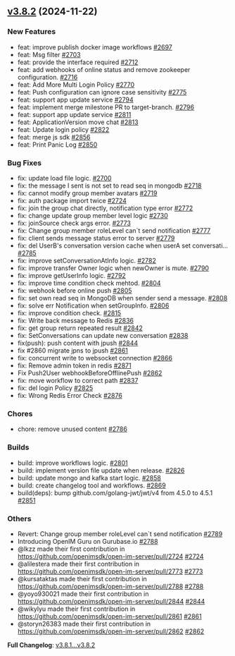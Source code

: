 ## [v3.8.2](https://github.com/openimsdk/open-im-server/releases/tag/v3.8.2) 	(2024-11-22)

### New Features
* feat: improve publish docker image workflows [#2697](https://github.com/openimsdk/open-im-server/pull/2697)
* feat: Msg filter [#2703](https://github.com/openimsdk/open-im-server/pull/2703)
* feat: provide the interface required [#2712](https://github.com/openimsdk/open-im-server/pull/2712)
* feat: add webhooks of online status and remove zookeeper configuration. [#2716](https://github.com/openimsdk/open-im-server/pull/2716)
* feat: Add More Multi Login Policy [#2770](https://github.com/openimsdk/open-im-server/pull/2770)
* feat: Push configuration can ignore case sensitivity [#2775](https://github.com/openimsdk/open-im-server/pull/2775)
* feat: support app update service [#2794](https://github.com/openimsdk/open-im-server/pull/2794)
* feat: implement merge milestone PR to target-branch. [#2796](https://github.com/openimsdk/open-im-server/pull/2796)
* feat: support app update service [#2811](https://github.com/openimsdk/open-im-server/pull/2811)
* feat: ApplicationVersion move chat [#2813](https://github.com/openimsdk/open-im-server/pull/2813)
* feat: Update login policy [#2822](https://github.com/openimsdk/open-im-server/pull/2822)
* feat: merge js sdk [#2856](https://github.com/openimsdk/open-im-server/pull/2856)
* feat: Print Panic Log [#2850](https://github.com/openimsdk/open-im-server/pull/2850)

### Bug Fixes
* fix: update load file logic. [#2700](https://github.com/openimsdk/open-im-server/pull/2700)
* fix: the message I sent is not set to read seq in mongodb [#2718](https://github.com/openimsdk/open-im-server/pull/2718)
* fix: cannot modify group member avatars [#2719](https://github.com/openimsdk/open-im-server/pull/2719)
* fix: auth package import twice [#2724](https://github.com/openimsdk/open-im-server/pull/2724)
* fix: join the group chat directly, notification type error [#2772](https://github.com/openimsdk/open-im-server/pull/2772)
* fix: change update group member level logic [#2730](https://github.com/openimsdk/open-im-server/pull/2730)
* fix: joinSource check args error. [#2773](https://github.com/openimsdk/open-im-server/pull/2773)
* fix: Change group member roleLevel can`t send notification [#2777](https://github.com/openimsdk/open-im-server/pull/2777)
* fix: client sends message status error to server [#2779](https://github.com/openimsdk/open-im-server/pull/2779)
* fix: del UserB's conversation version cache when userA set conversati… [#2785](https://github.com/openimsdk/open-im-server/pull/2785)
* fix: improve setConversationAtInfo logic. [#2782](https://github.com/openimsdk/open-im-server/pull/2782)
* fix: improve transfer Owner logic when newOwner is mute. [#2790](https://github.com/openimsdk/open-im-server/pull/2790)
* fix: improve getUserInfo logic. [#2792](https://github.com/openimsdk/open-im-server/pull/2792)
* fix: improve time condition check mehtod. [#2804](https://github.com/openimsdk/open-im-server/pull/2804)
* fix: webhook before online push [#2805](https://github.com/openimsdk/open-im-server/pull/2805)
* fix: set own read seq in MongoDB when sender send a message. [#2808](https://github.com/openimsdk/open-im-server/pull/2808)
* fix: solve err Notification when setGroupInfo. [#2806](https://github.com/openimsdk/open-im-server/pull/2806)
* fix: improve condition check. [#2815](https://github.com/openimsdk/open-im-server/pull/2815)
* fix: Write back message to Redis [#2836](https://github.com/openimsdk/open-im-server/pull/2836)
* fix: get group return repeated result [#2842](https://github.com/openimsdk/open-im-server/pull/2842)
* fix: SetConversations can update new conversation [#2838](https://github.com/openimsdk/open-im-server/pull/2838)
* fix(push): push content with jpush [#2844](https://github.com/openimsdk/open-im-server/pull/2844)
* fix #2860 migrate jpns to jpush [#2861](https://github.com/openimsdk/open-im-server/pull/2861)
* fix: concurrent write to websocket connection [#2866](https://github.com/openimsdk/open-im-server/pull/2866)
* fix: Remove admin token in redis [#2871](https://github.com/openimsdk/open-im-server/pull/2871)
* Fix Push2User webhookBeforeOfflinePush [#2862](https://github.com/openimsdk/open-im-server/pull/2862)
* fix: move workflow to correct path [#2837](https://github.com/openimsdk/open-im-server/pull/2837)
* fix: del login Policy [#2825](https://github.com/openimsdk/open-im-server/pull/2825)
* fix: Wrong Redis Error Check [#2876](https://github.com/openimsdk/open-im-server/pull/2876)

### Chores
* chore: remove unused content [#2786](https://github.com/openimsdk/open-im-server/pull/2786)

### Builds
* build: improve workflows logic. [#2801](https://github.com/openimsdk/open-im-server/pull/2801)
* build: implement version file update when release. [#2826](https://github.com/openimsdk/open-im-server/pull/2826)
* build: update mongo and kafka start logic. [#2858](https://github.com/openimsdk/open-im-server/pull/2858)
* build: create changelog tool and workflows. [#2869](https://github.com/openimsdk/open-im-server/pull/2869)
* build(deps): bump github.com/golang-jwt/jwt/v4 from 4.5.0 to 4.5.1 [#2851](https://github.com/openimsdk/open-im-server/pull/2851)

### Others
* Revert: Change group member roleLevel can`t send notification [#2789](https://github.com/openimsdk/open-im-server/pull/2789)
* Introducing OpenIM Guru on Gurubase.io [#2788](https://github.com/openimsdk/open-im-server/pull/2788)
* @lkzz made their first contribution in https://github.com/openimsdk/open-im-server/pull/2724 [#2724](https://github.com/openimsdk/open-im-server/pull/2724)
* @alilestera made their first contribution in https://github.com/openimsdk/open-im-server/pull/2773 [#2773](https://github.com/openimsdk/open-im-server/pull/2773)
* @kursataktas made their first contribution in https://github.com/openimsdk/open-im-server/pull/2788 [#2788](https://github.com/openimsdk/open-im-server/pull/2788)
* @yoyo930021 made their first contribution in https://github.com/openimsdk/open-im-server/pull/2844 [#2844](https://github.com/openimsdk/open-im-server/pull/2844)
* @wikylyu made their first contribution in https://github.com/openimsdk/open-im-server/pull/2861 [#2861](https://github.com/openimsdk/open-im-server/pull/2861)
* @storyn26383 made their first contribution in https://github.com/openimsdk/open-im-server/pull/2862 [#2862](https://github.com/openimsdk/open-im-server/pull/2862)

**Full Changelog**: [v3.8.1...v3.8.2](https://github.com/openimsdk/open-im-server/compare/v3.8.1...v3.8.2)

